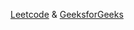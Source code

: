 [Leetcode](https://leetcode.com/articles/largest-number/) & [GeeksforGeeks](https://www.geeksforgeeks.org/given-an-array-of-numbers-arrange-the-numbers-to-form-the-biggest-number/)
